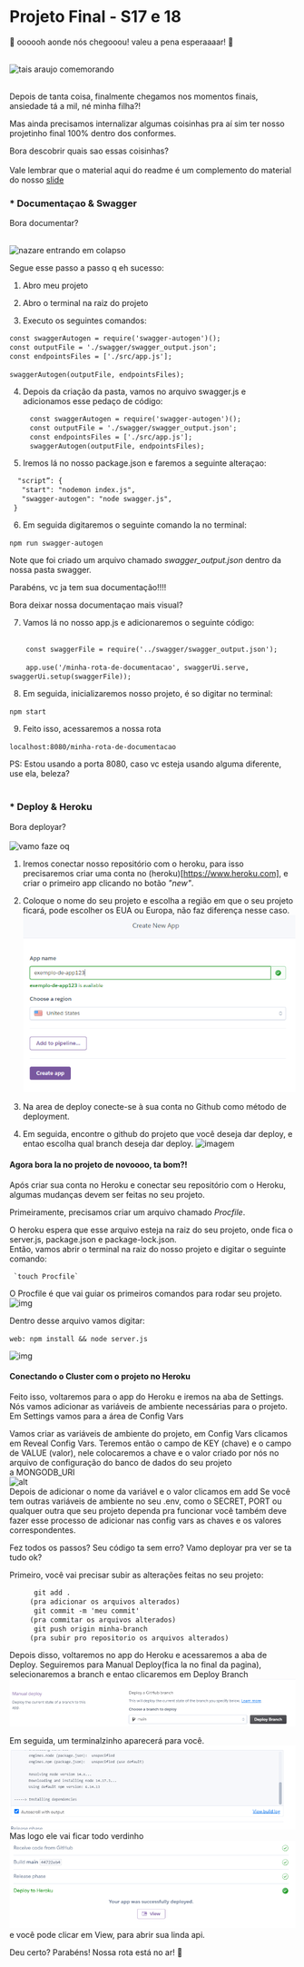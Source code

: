 # Projeto Final - S17 e 18 <br> 

🎵  oooooh aonde nós chegooou! valeu a pena esperaaaar! 🎵 <br> <br>

![tais araujo comemorando](https://media.giphy.com/media/5Tfe4Tlizrc07bsSCj/giphy.gif) <br> <br>

Depois de tanta coisa, finalmente chegamos nos momentos finais, ansiedade tá a mil, né minha filha?! 

Mas ainda precisamos internalizar algumas coisinhas pra aí sim ter nosso projetinho final 100% dentro dos conformes. <br>

Bora descobrir quais sao essas coisinhas? <br> <br> Vale lembrar que o material aqui do readme é um complemento do material do nosso [slide](https://github.com/reprograma/On16-TodasEmTech-S17-S18-ProjetoLivre/blob/main/material/PROJETO-FINAL.pdf)

### * Documentaçao & Swagger

Bora documentar? <br> <br>

![nazare entrando em colapso](https://media.giphy.com/media/8rtbZnQ5yH2XtKHB3q/giphy.gif)

Segue esse passo a passo q eh sucesso:

1. Abro meu projeto

2. Abro o terminal na raiz do projeto

3. Executo os seguintes comandos:
```
const swaggerAutogen = require('swagger-autogen')();
const outputFile = './swagger/swagger_output.json';
const endpointsFiles = ['./src/app.js'];

swaggerAutogen(outputFile, endpointsFiles);
```

4. Depois da criação da pasta, vamos no arquivo swagger.js e adicionamos esse pedaço de código: <br>

```
     const swaggerAutogen = require('swagger-autogen')();
     const outputFile = './swagger/swagger_output.json';
     const endpointsFiles = ['./src/app.js'];
     swaggerAutogen(outputFile, endpointsFiles);
```
5. Iremos lá no nosso package.json e faremos a seguinte alteraçao:
```
  "script”: {
   "start": "nodemon index.js",
   "swagger-autogen": "node swagger.js",
 }
 ```

6. Em seguida digitaremos o seguinte comando la no terminal:

`npm run swagger-autogen`

Note que foi criado um arquivo chamado _swagger_output.json_ dentro da nossa pasta swagger. <br>

Parabéns, vc ja tem sua documentação!!!! <br>

Bora deixar nossa documentaçao mais visual? <br>

7. Vamos lá no nosso app.js e adicionaremos o seguinte código: <br>

``` const swaggerUi = require('swagger-ui-express');

    const swaggerFile = require('../swagger/swagger_output.json');

    app.use('/minha-rota-de-documentacao', swaggerUi.serve, swaggerUi.setup(swaggerFile));
```

8. Em seguida, inicializaremos nosso projeto, é so digitar no terminal: <br>

`npm start`

9. Feito isso, acessaremos a nossa rota  <br>

`localhost:8080/minha-rota-de-documentacao` <br>

PS: Estou usando a porta 8080, caso vc esteja usando alguma diferente, use ela, beleza? <br> <br>


### * Deploy & Heroku <br>
Bora deployar? <br> <br>
![vamo faze oq](https://media.giphy.com/media/TidHfACqQif3q/giphy.gif) <br>
1. Iremos conectar nosso repositório com o heroku, para isso precisaremos criar uma conta no (heroku)[https://www.heroku.com],
e criar o primeiro app clicando no botão _"new"_.

2. Coloque o nome do seu projeto e escolha a região em que o seu projeto ficará, pode escolher os EUA ou Europa, não faz diferença nesse caso. <br>
![imagem](https://raw.githubusercontent.com/analuizasampaio/on12-s18-deploy-projeto-final/main/imagens_tutorial/Untitled%202.png)

3. Na area de deploy conecte-se à sua conta no Github como método de deployment.

4. Em seguida, encontre o github do projeto que você deseja dar deploy, e entao escolha qual branch deseja dar deploy.
![imagem](https://raw.githubusercontent.com/reprograma/On16-TodasEmTech-S17-S18-ProjetoLivre/main/material/reponame.png)

#### Agora bora la no projeto de novoooo, ta bom?! 

Após criar sua conta no Heroku e conectar seu repositório com o Heroku, algumas mudanças devem ser feitas no seu projeto. <br>

Primeiramente, precisamos criar um arquivo chamado _Procfile_. 

O heroku espera que esse arquivo esteja na raiz do seu projeto, onde fica o server.js, package.json e package-lock.json. <br>
Então, vamos abrir o terminal na raiz do nosso projeto e digitar o seguinte comando:

     `touch Procfile`

O Procfile é que vai guiar os primeiros comandos para rodar seu projeto. <br>
![img](https://raw.githubusercontent.com/reprograma/On16-TodasEmTech-S17-S18-ProjetoLivre/main/material/procfile.png) <br>

Dentro desse arquivo vamos digitar:

 `web: npm install && node server.js` <br>
 
 ![img](https://raw.githubusercontent.com/reprograma/On16-TodasEmTech-S17-S18-ProjetoLivre/main/material/procfileinside.png) <br>

#### Conectando o Cluster com o projeto no Heroku

Feito isso, voltaremos para o app do Heroku e iremos na aba de Settings. 
Nós vamos adicionar as variáveis de ambiente necessárias para o projeto. 
Em Settings vamos para a área de Config Vars <br>

Vamos criar as variáveis de ambiente do projeto, em Config Vars clicamos em Reveal Config Vars. 
Teremos então o campo de KEY (chave) e o campo de VALUE (valor), nele colocaremos a chave e o valor criado por nós no arquivo de configuração do banco de dados do seu projeto a MONGODB_URI <br>
![alt](https://raw.githubusercontent.com/reprograma/On16-TodasEmTech-S17-S18-ProjetoLivre/main/material/configvar.png) <br>
Depois de adicionar o nome da variável e o valor clicamos em add
Se você tem outras variáveis de ambiente no seu .env, como o SECRET, PORT ou qualquer outra que seu projeto dependa pra funcionar você também deve fazer esse processo de adicionar nas config vars as chaves e os valores correspondentes.

Fez todos os passos? Seu código ta sem erro?
Vamo deployar pra ver se ta tudo ok? 

Primeiro, você vai precisar subir as alterações feitas no seu projeto:

          git add .
         (pra adicionar os arquivos alterados)
          git commit -m 'meu commit'
         (pra commitar os arquivos alterados)
          git push origin minha-branch
         (pra subir pro repositorio os arquivos alterados)

Depois disso, voltaremos no app do Heroku e acessaremos a aba de Deploy. Seguiremos para Manual Deploy(fica la no final da pagina), selecionaremos a branch e entao clicaremos em Deploy Branch <br>
![alt](https://raw.githubusercontent.com/analuizasampaio/on12-s18-deploy-projeto-final/main/imagens_tutorial/Untitled%207.png) <br>

Em seguida, um terminalzinho aparecerá para você. <br>
![alt](https://github.com/analuizasampaio/on12-s18-deploy-projeto-final/raw/main/imagens_tutorial/Untitled%208.png) <br>
Mas logo ele vai ficar todo verdinho <br> ![alt](https://github.com/analuizasampaio/on12-s18-deploy-projeto-final/raw/main/imagens_tutorial/Untitled%209.png) <br> e você pode clicar em View, para abrir sua linda api. <br>


Deu certo? Parabéns! Nossa rota está no ar! 🎊
